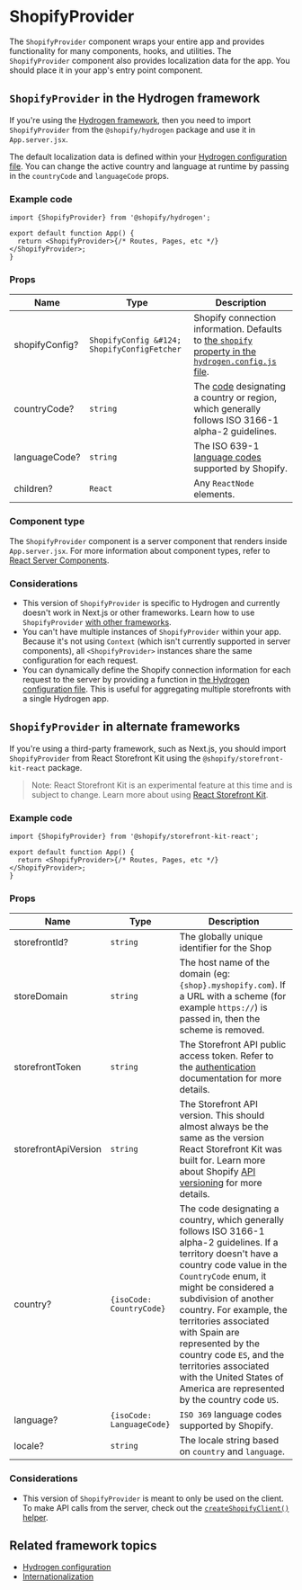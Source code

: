 # ShopifyProvider


The `ShopifyProvider` component wraps your entire app and provides functionality for many components, hooks, and utilities. The `ShopifyProvider` component also provides localization data for the app. You should place it in your app's entry point component.

## `ShopifyProvider` in the Hydrogen framework

If you're using the [Hydrogen framework](https://shopify.dev/custom-storefronts/hydrogen/), then you need to import `ShopifyProvider` from the `@shopify/hydrogen` package and use it in `App.server.jsx`.

The default localization data is defined within your [Hydrogen configuration file](https://shopify.dev/custom-storefronts/hydrogen/configuration). You can change the active country and language at runtime by passing in the `countryCode` and `languageCode` props.

### Example code

```tsx
import {ShopifyProvider} from '@shopify/hydrogen';

export default function App() {
  return <ShopifyProvider>{/* Routes, Pages, etc */}</ShopifyProvider>;
}
```

### Props

| Name           | Type                                                   | Description                                                                                                                                                                       |
| -------------- | ------------------------------------------------------ | --------------------------------------------------------------------------------------------------------------------------------------------------------------------------------- |
| shopifyConfig? | `ShopifyConfig &#124; ShopifyConfigFetcher` | Shopify connection information. Defaults to [the `shopify` property in the `hydrogen.config.js` file](https://shopify.dev/custom-storefronts/hydrogen/configuration). |
| countryCode?   | `string`                                    | The [code](https://shopify.dev/api/storefront/latest/enums/CountryCode) designating a country or region, which generally follows ISO 3166-1 alpha-2 guidelines.                   |
| languageCode?  | `string`                                    | The ISO 639-1 [language codes](https://shopify.dev/api/storefront/latest/enums/LanguageCode) supported by Shopify.                                                                |
| children?      | `React`                                     | Any `ReactNode` elements.                                                                                                                                                         |

### Component type

The `ShopifyProvider` component is a server component that renders inside `App.server.jsx`. For more information about component types, refer to [React Server Components](https://shopify.dev/custom-storefronts/hydrogen/react-server-components).

### Considerations

- This version of `ShopifyProvider` is specific to Hydrogen and currently doesn't work in Next.js or other frameworks. Learn how to use `ShopifyProvider` [with other frameworks](#shopifyprovider-in-alternate-frameworks).
- You can't have multiple instances of `ShopifyProvider` within your app. Because it's not using `Context` (which isn't currently supported in server components), all `<ShopifyProvider>` instances share the same configuration for each request.
- You can dynamically define the Shopify connection information for each request to the server by providing a function in [the Hydrogen configuration file](https://shopify.dev/custom-storefronts/hydrogen/configuration#configuration-properties). This is useful for aggregating multiple storefronts with a single Hydrogen app.

## `ShopifyProvider` in alternate frameworks

If you're using a third-party framework, such as Next.js, you should import `ShopifyProvider` from React Storefront Kit using the `@shopify/storefront-kit-react` package.

> Note:
> React Storefront Kit is an experimental feature at this time and is subject to change. Learn more about using [React Storefront Kit](https://shopify.dev/custom-storefronts/react-storefront-kit).

### Example code

```tsx
import {ShopifyProvider} from '@shopify/storefront-kit-react';

export default function App() {
  return <ShopifyProvider>{/* Routes, Pages, etc */}</ShopifyProvider>;
}
```

### Props

| Name | Type | Description |
|---|---|---|
| storefrontId? | `string` | The globally unique identifier for the Shop |
| storeDomain | `string` | The host name of the domain (eg: `{shop}.myshopify.com`). If a URL with a scheme (for example `https://`) is passed in, then the scheme is removed. |
| storefrontToken | `string` | The Storefront API public access token. Refer to the [authentication](https://shopify.dev/api/storefront#authentication) documentation for more details. |
| storefrontApiVersion | `string` | The Storefront API version. This should almost always be the same as the version React Storefront Kit was built for. Learn more about Shopify [API versioning](https://shopify.dev/api/usage/versioning) for more details. |
| country? | `{isoCode: CountryCode}`  | The code designating a country, which generally follows ISO 3166-1 alpha-2 guidelines. If a territory doesn't have a country code value in the `CountryCode` enum, it might be considered a subdivision of another country. For example, the territories associated with Spain are represented by the country code `ES`, and the territories associated with the United States of America are represented by the country code `US`. |
| language? | `{isoCode: LanguageCode}` | `ISO 369` language codes supported by Shopify.
| locale? | `string` | The locale string based on `country` and `language`. | Any `ReactNode` elements.

### Considerations

- This version of `ShopifyProvider` is meant to only be used on the client. To make API calls from the server, check out the [`createShopifyClient()` helper](https://shopify.dev/custom-storefronts/react-storefront-kit#step-2-authenticate-the-storefront-api-client).

## Related framework topics

- [Hydrogen configuration](https://shopify.dev/custom-storefronts/hydrogen/configuration)
- [Internationalization](https://shopify.dev/custom-storefronts/hydrogen/internationalization)
